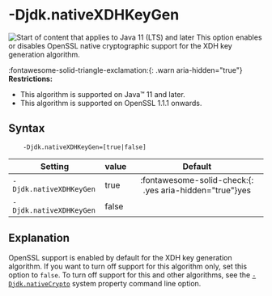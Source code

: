 <!--
* Copyright (c) 2017, 2024 IBM Corp. and others
*
* This program and the accompanying materials are made
* available under the terms of the Eclipse Public License 2.0
* which accompanies this distribution and is available at
* https://www.eclipse.org/legal/epl-2.0/ or the Apache
* License, Version 2.0 which accompanies this distribution and
* is available at https://www.apache.org/licenses/LICENSE-2.0.
*
* This Source Code may also be made available under the
* following Secondary Licenses when the conditions for such
* availability set forth in the Eclipse Public License, v. 2.0
* are satisfied: GNU General Public License, version 2 with
* the GNU Classpath Exception [1] and GNU General Public
* License, version 2 with the OpenJDK Assembly Exception [2].
*
* [1] https://www.gnu.org/software/classpath/license.html
* [2] https://openjdk.org/legal/assembly-exception.html
*
* SPDX-License-Identifier: EPL-2.0 OR Apache-2.0 OR GPL-2.0-only WITH Classpath-exception-2.0 OR GPL-2.0-only WITH OpenJDK-assembly-exception-1.0
-->

# -Djdk.nativeXDHKeyGen

![Start of content that applies to Java 11 (LTS) and later](cr/java11plus.png) This option enables or disables OpenSSL native cryptographic support for the XDH key generation algorithm.

:fontawesome-solid-triangle-exclamation:{: .warn aria-hidden="true"} **Restrictions:**

- This algorithm is supported on Java&trade; 11 and later.
- This algorithm is supported on OpenSSL 1.1.1 onwards.


## Syntax

        -Djdk.nativeXDHKeyGen=[true|false]


| Setting           | value    | Default                                                                        |
|-------------------|----------|:------------------------------------------------------------------------------:|
| `-Djdk.nativeXDHKeyGen` | true     | :fontawesome-solid-check:{: .yes aria-hidden="true"}<span class="sr-only">yes</span> |
| `-Djdk.nativeXDHKeyGen` | false    |                                                                                |

## Explanation

OpenSSL support is enabled by default for the XDH key generation algorithm. If you want to turn off support for this algorithm only, set this option to `false`. To turn off support for this and other algorithms, see the [`-Djdk.nativeCrypto`](djdknativecrypto.md) system property command line option.




<!-- ==== END OF TOPIC ==== djdknativexdhkeygen.md ==== -->
